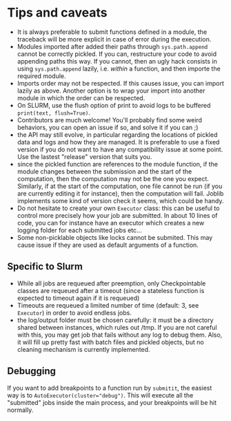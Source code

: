 # Tips and caveats

 - It is always preferable to submit functions defined in a module, the traceback will be more explicit in case of error during the execution.
 - Modules imported after added their paths through `sys.path.append` cannot be correctly pickled. If you can, restructure your code to avoid appending paths this way.
   If you cannot, then an ugly hack consists in using `sys.path.append` lazily, i.e. *within* a function, and then importe the required module.
 - Imports order may not be respected. If this causes issue, you can import lazily as above. Another option is to wrap your import into another module in which the order can be respected.
 - On SLURM, use the flush option of print to avoid logs to be buffered `print(text, flush=True)`.
 - Contributors are much welcome! You'll probably find some weird behaviors, you can open an issue if so, and solve it if you can ;)
 - the API may still evolve, in particular regarding the locations of pickled data and logs and how they are managed. It is preferable to use a fixed version if you do not want to have any compatibility issue at some point. Use the lastest "release" version that suits you.
 - since the pickled function are references to the module function, if the module changes between the submission and the start
 of the computation, then the computation may not be the one you expect. Similarly, if at the start of the computation, one file cannot
 be run (if you are currently editing it for instance), then the computation will fail. Joblib implements some kind of version check it seems,
 which could be handy.
 - Do not hesitate to create your own `Executor` class: this can be useful to control more precisely how your job are submitted.
 In about 10 lines of code, you can for instance have an executor which creates a new logging folder for each submitted jobs etc...
 - Some non-picklable objects like locks cannot be submited. This may cause issue if they are used as default arguments of a function.

## Specific to Slurm
 - While all jobs are requeued after preemption, only Checkpointable classes are requeued after a timeout (since a stateless function is expected to timeout again if it is requeued)
 - Timeouts are requeued a limited number of time (default: 3, see `Executor`) in order to avoid endless jobs.
 - the log/output folder must be chosen carefully: it must be a directory shared between instances, which rules out /tmp. If you
 are not careful with this, you may get job that fails without any log to debug them. Also, it will fill up pretty fast with batch
 files and pickled objects, but no cleaning mechanism is currently implemented.

## Debugging

If you want to add breakpoints to a function run by `submitit`, the easiest way is to `AutoExecutor(cluster="debug")`.
This will execute all the "submitted" jobs inside the main process, and your breakpoints will be hit normally.
